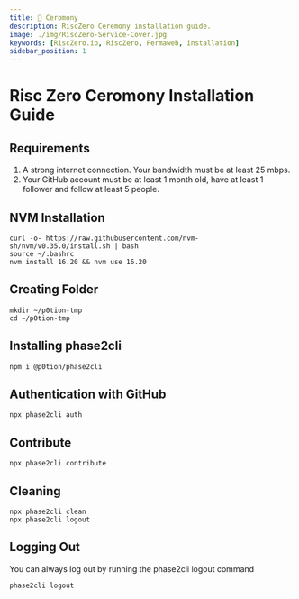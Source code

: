 ```yaml
---
title: 🎊 Ceromony
description: RiscZero Ceremony installation guide.
image: ./img/RiscZero-Service-Cover.jpg
keywords: [RiscZero.io, RiscZero, Permaweb, installation]
sidebar_position: 1
---
```


# Risc Zero Ceromony Installation Guide 

## Requirements 

1. A strong internet connection. Your bandwidth must be at least 25 mbps.
2. Your GitHub account must be at least 1 month old, have at least 1 follower and follow at least 5 people.


## NVM Installation
```shell
curl -o- https://raw.githubusercontent.com/nvm-sh/nvm/v0.35.0/install.sh | bash
source ~/.bashrc
nvm install 16.20 && nvm use 16.20
```

## Creating Folder
```shell
mkdir ~/p0tion-tmp
cd ~/p0tion-tmp
```

## Installing phase2cli

```shell
npm i @p0tion/phase2cli
```

## Authentication with GitHub

```shell
npx phase2cli auth
```

## Contribute

```shell
npx phase2cli contribute
```

## Cleaning

```shell
npx phase2cli clean
npx phase2cli logout
```

## Logging Out
You can always log out by running the phase2cli logout command
```shell
phase2cli logout 
```
